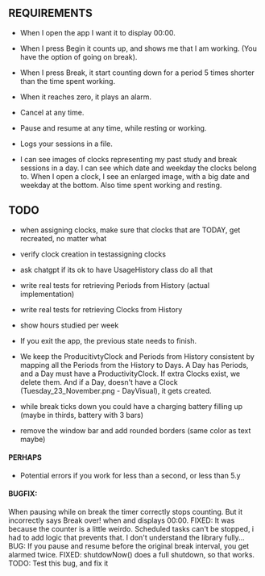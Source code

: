 ## REQUIREMENTS
- When I open the app I want it to display 00:00.
- When I press Begin it counts up, and shows me that I am working. (You have the option of going on break).
- When I press Break, it start counting down for a period 5 times shorter than the time spent working.
- When it reaches zero, it plays an alarm.

- Cancel at any time.
- Pause and resume at any time, while resting or working.

- Logs your sessions in a file.
- I can see images of clocks representing my past study and break sessions in a day. I can see which date and weekday the clocks belong to. When I open a clock, I see an enlarged image, with a big date and weekday at the bottom. Also time spent working and resting.

## TODO
- when assigning clocks, make sure that clocks that are TODAY, get recreated, no matter what
- verify clock creation in testassigning clocks
- ask chatgpt if its ok to have UsageHistory class do all that
- write real tests for retrieving Periods from History (actual implementation)
- write real tests for retrieving Clocks from History
- show hours studied per week
- If you exit the app, the previous state needs to finish.
- We keep the ProducitivtyClock and Periods from History consistent by mapping all the Periods from the History to Days. A Day has Periods, and a Day must have a ProductivityClock. If extra Clocks exist, we delete them. And if a Day, doesn't have a Clock (Tuesday_23_November.png - DayVisual), it gets created.


- while break ticks down you could have a charging battery filling up (maybe in thirds, battery with 3 bars)
- remove the window bar and add rounded borders (same color as text maybe)

#### PERHAPS
- Potential errors if you work for less than a second, or less than 5.y

#### BUGFIX:
 When pausing while on break the timer correctly stops counting. But it incorrectly says Break over! when and displays 00:00.
FIXED: It was because the counter is a little weirdo. Scheduled tasks can't be stopped, i had to add logic that prevents that. I don't understand the library fully...
BUG: If you pause and resume before the original break interval, you get alarmed twice.
FIXED: shutdowNow() does a full shutdown, so that works.
TODO: Test this bug, and fix it